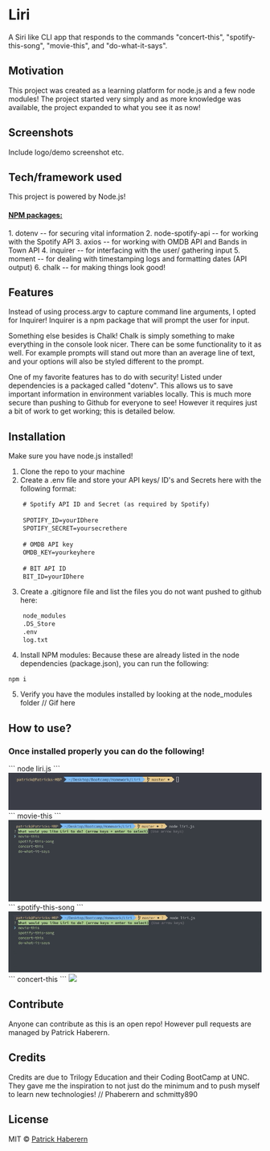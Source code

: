 # Liri
A Siri like CLI app that responds to the commands "concert-this", "spotify-this-song", "movie-this", and "do-what-it-says".

## Motivation
This project was created as a learning platform for node.js and a few node modules! The project started very simply and as more knowledge was available, the project expanded to what you see it as now!


## Screenshots
Include logo/demo screenshot etc.

## Tech/framework used
This project is powered by Node.js!
<h4><u>NPM packages:</u></h4>
1. dotenv -- for securing vital information
2. node-spotify-api -- for working with the Spotify API
3. axios -- for working with OMDB API and Bands in Town API
4. inquirer -- for interfacing with the user/ gathering input
5. moment -- for dealing with timestamping logs and formatting dates (API output)
6. chalk -- for making things look good!

## Features
Instead of using process.argv to capture command line arguments, I opted for Inquirer! Inquirer is a npm package that will prompt the user for input.

Something else besides is Chalk! Chalk is simply something to make everything in the console look nicer. There can be some functionality to it as well. For example prompts will stand out more than an average line of text, and your options will also be styled different to the prompt.

One of my favorite features has to do with security! Listed under dependencies is a packaged called "dotenv". This allows us to save important information in environment variables locally. This is much more secure than pushing to Github for everyone to see! However it requires just a bit of work to get working; this is detailed below.

## Installation
Make sure you have node.js installed!
1. Clone the repo to your machine
2. Create a .env file and store your API keys/ ID's and Secrets here with the following format:
```
    # Spotify API ID and Secret (as required by Spotify)

    SPOTIFY_ID=yourIDhere
    SPOTIFY_SECRET=yoursecrethere

    # OMDB API key
    OMDB_KEY=yourkeyhere

    # BIT API ID
    BIT_ID=yourIDhere
```
3. Create a .gitignore file and list the files you do not want pushed to github here:
```
    node_modules
    .DS_Store
    .env
    log.txt
```
4. Install NPM modules:
    Because these are already listed in the node dependencies (package.json), you can run the following:
```
npm i
```
5. Verify you have the modules installed by looking at the node_modules folder
// Gif here



## How to use?
<h3>Once installed properly you can do the following!</h3>
```
node liri.js
```
<img src="./assets/node-liri.gif">
```
movie-this
```
<img src="./assets/movie-this.gif">
```
spotify-this-song
```
<img src="./assets/spotify-this.gif">
```
concert-this
```
<img src="./assets/concert-this.gif">



## Contribute
Anyone can contribute as this is an open repo! However pull requests are managed by Patrick Haberern.

## Credits
Credits are due to Trilogy Education and their Coding BootCamp at UNC. They gave me the inspiration to not just do the minimum and to push myself to learn  new technologies!
// Phaberern and schmitty890


## License

MIT © [Patrick Haberern]()
